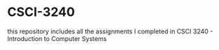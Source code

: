 # CSCI-3240
this repository includes all the assignments I completed in CSCI 3240 - Introduction to Computer Systems
